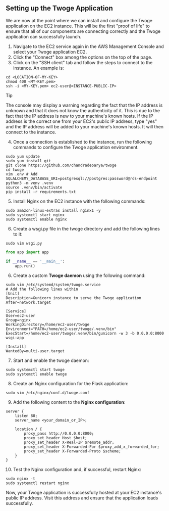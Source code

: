 ## Setting up the Twoge Application

We are now at the point where we can install and configure the Twoge application on the EC2 instance. This will be the first "proof of life" to ensure that all of our components are connecting correctly and the Twoge application can successfully launch.

1. Navigate to the EC2 service again in the AWS Management Console and select your Twoge application EC2.
2. Click the "Connect" box among the options on the top of the page.
3. Click on the "SSH client" tab and follow the steps to connect to the instance. An example is:

```shell
cd <LOCATION-OF-MY-KEY>
chmod 400 <MY-KEY.pem>
ssh -i <MY-KEY.pem> ec2-user@<INSTANCE-PUBLIC-IP>
```

> [!TIP]
> The console may display a warning regarding the fact that the IP address is unknown and that it does not know the authenticity of it. This is due to the fact that the IP address is new to your machine's known hosts. If the IP address is the correct one from your EC2's public IP address, type "yes" and the IP address will be added to your machine's known hosts. It will then connect to the instance.

4. Once a connection is established to the instance, run the following commands to configure the Twoge application environment.

```shell
sudo yum update
sudo yum install git
git clone https://github.com/chandradeoarya/twoge
cd twoge
vim .env # Add SQLALCHEMY_DATABASE_URI=postgresql://postgres:password@rds-endpoint
python3 -m venv .venv
source .venv/bin/activate
pip install -r requirements.txt
```

5. Install Nginx on the EC2 instance with the following commands:

```shell
sudo amazon-linux-extras install nginx1 -y
sudo systemctl start nginx
sudo systemctl enable nginx
```

6. Create a wsgi.py file in the twoge directory and add the following lines to it:

```shell
sudo vim wsgi.py
```

```python
from app import app

if __name__ == '__main__':
    app.run()
```

6. Create a custom **Twoge daemon** using the following command:

```shell
sudo vim /etc/systemd/system/twoge.service
# Add the following lines within
[Unit]
Description=Gunicorn instance to serve the Twoge application
After=network.target

[Service]
User=ec2-user
Group=nginx
WorkingDirectory=/home/ec2-user/twoge
Environment="PATH=/home/ec2-user/twoge/.venv/bin"
ExecStart=/home/ec2-user/twoge/.venv/bin/gunicorn -w 3 -b 0.0.0.0:8000 wsgi:app

[Install]
WantedBy=multi-user.target
```

7. Start and enable the twoge daemon:

```shell
sudo systemctl start twoge
sudo systemctl enable twoge
```

8. Create an Nginx configuration for the Flask application:

```shell
sudo vim /etc/nginx/conf.d/twoge.conf
```

9. Add the following content to the **Nginx configuration**:

```nginx
server {
    listen 80;
    server_name <your_domain_or_IP>;

    location / {
        proxy_pass http://0.0.0.0:8000;
        proxy_set_header Host $host;
        proxy_set_header X-Real-IP $remote_addr;
        proxy_set_header X-Forwarded-For $proxy_add_x_forwarded_for;
        proxy_set_header X-Forwarded-Proto $scheme;
    }
}
```

10. Test the Nginx configuration and, if successful, restart Nginx:

```shell
sudo nginx -t
sudo systemctl restart nginx
```

Now, your Twoge application is successfully hosted at your EC2 instance's public IP address. Visit this address and ensure that the application loads successfully.
